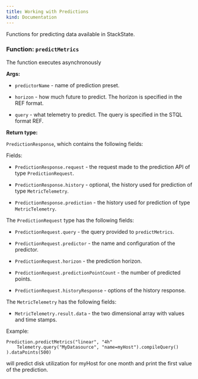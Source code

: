 ```yaml
---
title: Working with Predictions
kind: Documentation
---
```


Functions for predicting data available in StackState.

### Function: `predictMetrics`

The function executes asynchronously

**Args:**

* `predictorName` - name of prediction preset.

* `horizon` - how much future to predict. The horizon is specified in the REF format.

* `query` - what telemetry to predict. The query is specified in the STQL format REF.

**Return type:**

 `PredictionResponse`, which contains the following fields:

 Fields:

* `PredictionResponse.request` - the request made to the prediction API of type `PredictionRequest`.

* `PredictionResponse.history` - optional, the history used for prediction of type `MetricTelemetry`.

* `PredictionResponse.prediction` - the history used for prediction of type `MetricTelemetry`.

The `PredictionRequest` type has the following fields:

* `PredictionRequest.query` - the query provided to `predictMetrics`.

* `PredictionRequest.predictor` - the name and configuration of the predictor.

* `PredictionRequest.horizon` - the prediction horizon.

* `PredictionRequest.predictionPointCount` - the number of predicted points.

* `PredictionRequest.historyResponse` - options of the history response.

The `MetricTelemetry` has the following fields:

* `MetricTelemetry.result.data` - the two dimensional array with values and time stamps.

Example:

```
Prediction.predictMetrics("linear", "4h"
    Telemetry.query("MyDatasource", "name=myHost").compileQuery()
).dataPoints(500)
```
will predict disk utilization for myHost for one month and print the first value of the prediction.

